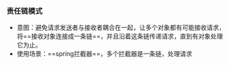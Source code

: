 ### 责任链模式
- 意图：避免请求发送者与接收者耦合在一起，让多个对象都有可能接收请求，将==接收对象连接成一条链==，并且沿着这条链传递请求，直到有对象处理它为止。
- 使用场景：==spring拦截器==，多个拦截器是一条链，处理请求

### 
